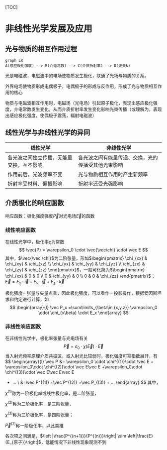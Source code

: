 [TOC]



# 非线性光学发展及应用

## 光与物质的相互作用过程

```mermaid
graph LR
A(感应极化强度) --> B(介电常数) --> C(介质折射率) --> D(波矢k)
```

光是电磁波，电磁波中的电场使物质发生极化，联通了光场与物质的关系。

外界电场使物质形成电偶极子，电偶极子的形成与反作用，形成了光与物质相互作用的核心

物质与电磁波相互作用时，电磁场（光电场）引起原子极化，表现出感应极化强度，介电常数发生变化，从而介质折射率发生变化影响光束传播（或理解为，表现出感应极化强度，使偶极子震荡，辐射电磁波）

## 线性光学与非线性光学的异同

| 线性光学                                 | 非线性光学                                         |
| ---------------------------------------- | -------------------------------------------------- |
| 各光波之间独立传播，无能量交换，互不影响 | 各光波之间有能量传递、交换，光的传播受其他光束影响 |
| 作用前后，光波频率不变                   | 光与物质相互作用时产生新频率                       |
| 折射率受材料、偏振影响                   | 折射率还受光强影响                                 |

## 介质极化的响应函数

响应函数：极化强度强度$\vec P$对光电场$\vec E$的函数

### 线性响应函数

在线性光学中，极化率$\chi$为常数
$$
\vec{P} =  \varepsilon_0 \cdot \vec{\vec\chi} \cdot \vec E
$$
其中，$\vec{\vec \chi}$为二阶张量，形如$\begin{pmatrix}
\chi_{xx} & \chi_{xy} & \chi_{xz}
\\
\chi_{yx} & \chi_{yy} & \chi_{yz} 
\\
\chi_{zx} & \chi_{zy} & \chi_{zz} 
\end{pmatrix}$，一般可化简为$\begin{pmatrix}
\chi_{xx} & 0 & 0
\\
0 & \chi_{yy} & 0
\\
0 & 0 & \chi_{zz} 
\end{pmatrix}$；$\vec E = E_x\cdot \vec i + E_y\cdot \vec j + E_z\cdot \vec k$

极化强度= 张量与矢量点乘，因此极化强度，可以看作一投影操作，根据爱因斯坦求和约定进行计算，如
$$
\begin{array}{l} 
\vec P_x 
=\sum\limits_{\beta\in {x,y,z}} \varepsilon_0 \cdot \chi_{x\beta} \cdot E_x
\end{array}
$$

### 非线性响应函数

在非线性光学中，极化率张量与光电场有关
$$
\vec P = \varepsilon_0\cdot\chi(\vec E)\cdot \vec E
$$
当入射光频率原理介质共振区，或入射光比较弱时，极化强度可幂指数展开，有
$$
\begin{array}{l} 
\vec P 
&= 
\varepsilon_0 \cdot \chi^{(1)}\cdot \vec E 
+
\varepsilon_0\cdot \chi^{(2)}\cdot \vec E\vec E
+\varepsilon_0\cdot \chi^{(3)}\cdot \vec E\vec E\vec E
+ ...
\\
&=\vec P^{(1)} +\vec P^{(2)} +\vec P_{(3)} + ...
\end{array}
$$
其中，

$\chi^{(1)}$称为一阶极化率或线性极化率，是二阶张量，

$\chi^{(2)}$称为二阶极化率，是三阶张量，

$\chi^{(3)}$称为三阶极化率，是四阶张量；

$\vec P^{(2)}$称一阶极化率，以此类推

各次项之间满足，$\left |\frac{P^{(n+1)}}{P^{(n)}}\right| \sim \left|\frac{E}{E_{原子}}\right|$，低能情况下非线性现象观测不到

